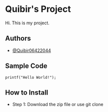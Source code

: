# Quibir's Project
Hi. This is my project.
## Authors
- [@Quibir06422044](https://github.com/Quibir06422044)
## Sample Code
` printf("Hello World!"); `
## How to Install
- Step 1: Download the zip file or use git clone

